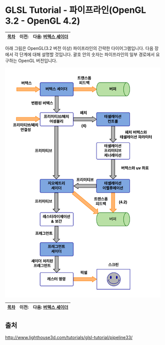 # GLSL Tutorial - 파이프라인(OpenGL 3.2 - OpenGL 4.2)

| [목차](../../README.md) | 이전: | 다음: [버텍스 셰이더](../02_vertex_shader/02_vertex_shader.md) |
| :------------------- | ----: | -------------------------------------------------------------: |

아래 그림은 OpenGL(3.2 버전 이상) 파이프라인의 간략한 다이어그램입니다. 다음 장에서 각 단계에 대해 설명할 것입니다. 괄호 안의 숫자는 파이프라인의 일부 경로에서 요구하는 OpenGL 버전입니다.

<p align="center"><img src="../../images/01_pipeline/01_pipeline.png" width="600"></p>

| [목차](../../README.md) | 이전: | 다음: [버텍스 셰이더](../02_vertex_shader/02_vertex_shader.md) |
| :------------------- | ----: | -------------------------------------------------------------: |

## 출처

http://www.lighthouse3d.com/tutorials/glsl-tutorial/pipeline33/

